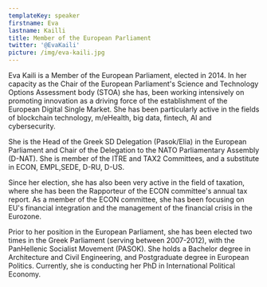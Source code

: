 ```yaml
---
templateKey: speaker
firstname: Eva
lastname: Kailli
title: Member of the European Parliament
twitter: '@EvaKaili'
picture: /img/eva-kaili.jpg
---
```

Eva Kaili is a Member of the European Parliament, elected in 2014. In her capacity as the Chair of the European Parliament's Science and Technology Options Assessment body (STOA) she has, been working intensively on promoting innovation as a driving force of the establishment of the European Digital Single Market. She has been particularly active in the fields of blockchain technology, m/eHealth, big data, fintech, AI and cybersecurity. 

She is the Head of the Greek SD Delegation (Pasok/Elia) in the European Parliament and Chair of the Delegation to the NATO Parliamentary Assembly (D-NAT). She is member of the ITRE and TAX2 Committees, and a substitute in ECON, EMPL,SEDE, D-RU, D-US.

Since her election, she has also been very active in the field of taxation, where she has been the Rapporteur of the ECON committee's annual tax report. As a member of the ECON committee, she has been focusing on EU's financial integration and the management of the financial crisis in the Eurozone.  

Prior to her position in the European Parliament, she has been elected two times in the Greek Parliament (serving between 2007-2012), with the PanHellenic Socialist Movement (PASOK). She holds a Bachelor degree in Architecture and Civil Engineering, and Postgraduate degree in European Politics. Currently, she is conducting her PhD in International Political Economy.
